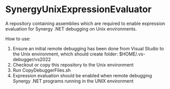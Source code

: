 # SynergyUnixExpressionEvaluator
A repository containing assemblies which are required to enable expression evaluation for Synergy .NET debugging on Unix environments.

How to use:
1. Ensure an initial remote debugging has been done from Visual Studio to the Unix environment, which should create folder: $HOME/.vs-debugger/vs2022
2. Checkout or copy this repository to the Unix environment
3. Run CopyDebuggerFiles.sh
4. Expression evaluation should be enabled when remote debugging Synergy .NET programs running in the UNIX environment
